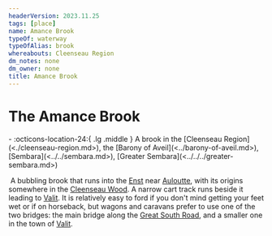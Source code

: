 ```yaml
---
headerVersion: 2023.11.25
tags: [place]
name: Amance Brook
typeOf: waterway
typeOfAlias: brook
whereabouts: Cleenseau Region
dm_notes: none
dm_owner: none
title: Amance Brook
---
```

# The Amance Brook
<div class="grid cards ext-narrow-margin ext-one-column" markdown>
-    :octicons-location-24:{ .lg .middle } A brook in the [Cleenseau Region](<./cleenseau-region.md>), the [Barony of Aveil](<../barony-of-aveil.md>), [Sembara](<../../sembara.md>), [Greater Sembara](<../../../greater-sembara.md>)  
</div>


 A bubbling brook that runs into the [Enst](<../../../rivers/wistel-enst-watershed/enst.md>) near [Auloutte](<./auloutte.md>), with its origins somewhere in the [Cleenseau Wood](<./cleenseau-wood.md>). A narrow cart track runs beside it leading to [Valit](<./valit.md>). It is relatively easy to ford if you don't mind getting your feet wet or if on horseback, but wagons and caravans prefer to use one of the two bridges: the main bridge along the [Great South Road](<../../../roads/great-south-road.md>), and a smaller one in the town of [Valit](<./valit.md>).